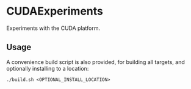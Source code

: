 # CUDAExperiments

Experiments with the CUDA platform.

## Usage

A convenience build script is also provided, for building all targets, and optionally installing to a location:
```
./build.sh <OPTIONAL_INSTALL_LOCATION>
```
